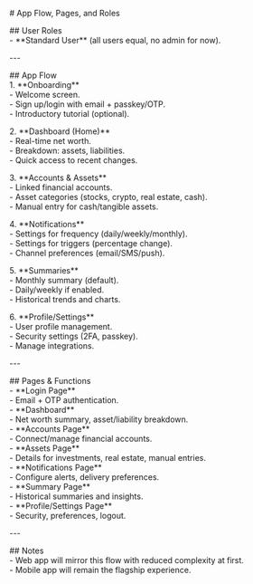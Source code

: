 \# App Flow, Pages, and Roles

\#\# User Roles  
\- \*\*Standard User\*\* (all users equal, no admin for now).

\---

\#\# App Flow  
1\. \*\*Onboarding\*\*  
 \- Welcome screen.  
 \- Sign up/login with email \+ passkey/OTP.  
 \- Introductory tutorial (optional).

2\. \*\*Dashboard (Home)\*\*  
 \- Real-time net worth.  
 \- Breakdown: assets, liabilities.  
 \- Quick access to recent changes.

3\. \*\*Accounts & Assets\*\*  
 \- Linked financial accounts.  
 \- Asset categories (stocks, crypto, real estate, cash).  
 \- Manual entry for cash/tangible assets.

4\. \*\*Notifications\*\*  
 \- Settings for frequency (daily/weekly/monthly).  
 \- Settings for triggers (percentage change).  
 \- Channel preferences (email/SMS/push).

5\. \*\*Summaries\*\*  
 \- Monthly summary (default).  
 \- Daily/weekly if enabled.  
 \- Historical trends and charts.

6\. \*\*Profile/Settings\*\*  
 \- User profile management.  
 \- Security settings (2FA, passkey).  
 \- Manage integrations.

\---

\#\# Pages & Functions  
\- \*\*Login Page\*\*  
 \- Email \+ OTP authentication.  
\- \*\*Dashboard\*\*  
 \- Net worth summary, asset/liability breakdown.  
\- \*\*Accounts Page\*\*  
 \- Connect/manage financial accounts.  
\- \*\*Assets Page\*\*  
 \- Details for investments, real estate, manual entries.  
\- \*\*Notifications Page\*\*  
 \- Configure alerts, delivery preferences.  
\- \*\*Summary Page\*\*  
 \- Historical summaries and insights.  
\- \*\*Profile/Settings Page\*\*  
 \- Security, preferences, logout.

\---

\#\# Notes  
\- Web app will mirror this flow with reduced complexity at first.  
\- Mobile app will remain the flagship experience.
